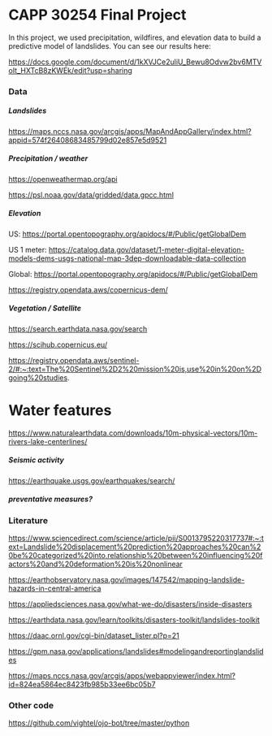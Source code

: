 # CAPP 30254 Final Project

In this project, we used precipitation, wildfires, and elevation data to build a predictive model of landslides. You can see our results here:

https://docs.google.com/document/d/1kXVJCe2uliU_Bewu8Odvw2bv6MTVoIt_HXTcB8zKWEk/edit?usp=sharing

### Data
##### Landslides 

https://maps.nccs.nasa.gov/arcgis/apps/MapAndAppGallery/index.html?appid=574f26408683485799d02e857e5d9521

##### Precipitation / weather 

https://openweathermap.org/api

https://psl.noaa.gov/data/gridded/data.gpcc.html

##### Elevation

US: https://portal.opentopography.org/apidocs/#/Public/getGlobalDem

US 1 meter: https://catalog.data.gov/dataset/1-meter-digital-elevation-models-dems-usgs-national-map-3dep-downloadable-data-collection

Global: https://portal.opentopography.org/apidocs/#/Public/getGlobalDem

https://registry.opendata.aws/copernicus-dem/

##### Vegetation / Satellite

https://search.earthdata.nasa.gov/search

https://scihub.copernicus.eu/

https://registry.opendata.aws/sentinel-2/#:~:text=The%20Sentinel%2D2%20mission%20is,use%20in%20on%2Dgoing%20studies.

# Water features

https://www.naturalearthdata.com/downloads/10m-physical-vectors/10m-rivers-lake-centerlines/

##### Seismic activity

https://earthquake.usgs.gov/earthquakes/search/

##### preventative measures?

### Literature
https://www.sciencedirect.com/science/article/pii/S0013795220317737#:~:text=Landslide%20displacement%20prediction%20approaches%20can%20be%20categorized%20into,relationship%20between%20influencing%20factors%20and%20deformation%20is%20nonlinear

https://earthobservatory.nasa.gov/images/147542/mapping-landslide-hazards-in-central-america

https://appliedsciences.nasa.gov/what-we-do/disasters/inside-disasters

https://earthdata.nasa.gov/learn/toolkits/disasters-toolkit/landslides-toolkit

https://daac.ornl.gov/cgi-bin/dataset_lister.pl?p=21

https://gpm.nasa.gov/applications/landslides#modelingandreportinglandslides

https://maps.nccs.nasa.gov/arcgis/apps/webappviewer/index.html?id=824ea5864ec8423fb985b33ee6bc05b7

### Other code
https://github.com/vightel/ojo-bot/tree/master/python

